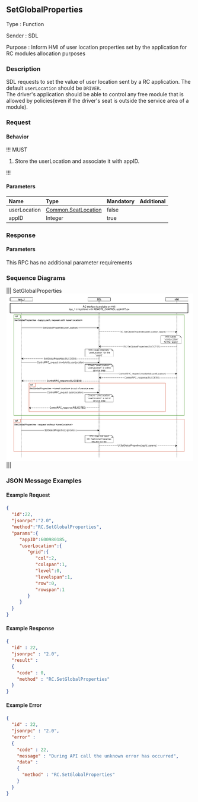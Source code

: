 ## SetGlobalProperties

Type
: Function

Sender
: SDL

Purpose
: Inform HMI of user location properties set by the application for RC modules allocation purposes

### Description

SDL requests to set the value of user location sent by a RC application. The default `userLocation` should be `DRIVER`.  
The driver's application should be able to control any free module that is allowed by policies(even if the driver's seat is outside the service area of a module).

### Request

#### Behavior

!!! MUST   

1. Store the userLocation and associate it with appID.

!!!

#### Parameters

|Name|Type|Mandatory|Additional|
|:---|:---|:--------|:---------|
|userLocation|[Common.SeatLocation](../../common/structs/#seatlocation)|false||
|appID|Integer|true||

### Response

#### Parameters

This RPC has no additional parameter requirements

### Sequence Diagrams

|||
SetGlobalProperties
![SetGlobalProperties](assets/RC_SetGlobalProperties.png)
|||

### JSON Message Examples

#### Example Request

```json
{
  "id":22,
  "jsonrpc":"2.0",
  "method":"RC.SetGlobalProperties",
  "params":{
     "appID":600980185,
     "userLocation":{
        "grid":{
           "col":2,
           "colspan":1,
           "level":0,
           "levelspan":1,
           "row":0,
           "rowspan":1
        }
     }
  }
}
```

#### Example Response

```json
{
  "id" : 22,
  "jsonrpc" : "2.0",
  "result" :
  {
    "code" : 0,
    "method" : "RC.SetGlobalProperties"
  }
}
```

#### Example Error

```json
{
  "id" : 22,
  "jsonrpc" : "2.0",
  "error" :
  {
    "code" : 22,
    "message" : "During API call the unknown error has occurred",
    "data" :
    {
      "method" : "RC.SetGlobalProperties"
    }
  }
}
```
